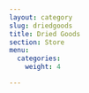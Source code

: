 ```yaml
---
layout: category
slug: driedgoods
title: Dried Goods
section: Store
menu:
  categories:
    weight: 4

---
```


